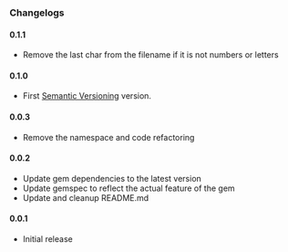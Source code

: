 ### Changelogs

#### 0.1.1

- Remove the last char from the filename if it is not numbers or letters

#### 0.1.0

- First [Semantic Versioning][] version.

#### 0.0.3

- Remove the namespace and code refactoring

#### 0.0.2

- Update gem dependencies to the latest version
- Update gemspec to reflect the actual feature of the gem
- Update and cleanup README.md

#### 0.0.1

- Initial release

[Semantic Versioning]: http://semver.org
